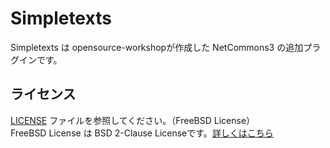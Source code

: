 # Simpletexts
Simpletexts は opensource-workshopが作成した NetCommons3 の追加プラグインです。

## ライセンス

[LICENSE](LICENSE) ファイルを参照してください。（FreeBSD License）<br />
FreeBSD License は BSD 2-Clause Licenseです。[詳しくはこちら](https://opensource.org/licenses)
